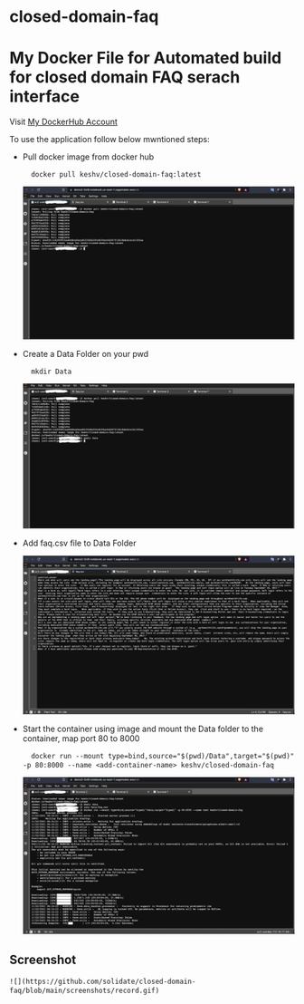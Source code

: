 # closed-domain-faq
# My Docker File for Automated build for closed domain FAQ serach interface

Visit [My DockerHub Account](https://hub.docker.com/u/keshv)

To use the application follow below mwntioned steps:

* Pull docker image from docker hub

        docker pull keshv/closed-domain-faq:latest

    ![](https://github.com/solidate/closed-domain-faq/blob/main/screenshots/1.png)

* Create a Data Folder on your pwd

        mkdir Data

    ![](https://github.com/solidate/closed-domain-faq/blob/main/screenshots/2.png)

* Add faq.csv file to Data Folder

    ![](https://github.com/solidate/closed-domain-faq/blob/main/screenshots/3.png)

* Start the container using image and mount the Data folder to the container, map port 80 to 8000

        docker run --mount type=bind,source="$(pwd)/Data",target="$(pwd)" -p 80:8000 --name <add-container-name> keshv/closed-domain-faq

    ![](https://github.com/solidate/closed-domain-faq/blob/main/screenshots/4.png)


## Screenshot

    ![](https://github.com/solidate/closed-domain-faq/blob/main/screenshots/record.gif)

